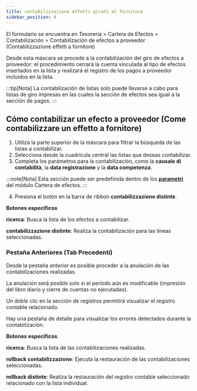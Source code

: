 ```yaml
---
title: contabilizzazione effetti girati al fornitore
sidebar_position: 4
---
```


El formulario se encuentra en Tesorería > Cartera de Efectos > Contabilización > Contabilización de efectos a proveedor (Contabilizzazione effetti a fornitore)

Desde esta máscara se procede a la contabilización del giro de efectos a proveedor: el procedimiento cerrará la cuenta vinculada al tipo de efectos insertados en la lista y realizará el registro de los pagos a proveedor incluidos en la lista.

:::tip[Nota]
La contabilización de listas solo puede llevarse a cabo para listas de giro impresas en las cuales la sección de efectos sea igual a la sección de pagos.
:::

## Cómo contabilizar un efecto a proveedor (Come contabilizzare un effetto a fornitore)

1. Utiliza la parte superior de la máscara para filtrar la búsqueda de las listas a contabilizar.
2. Selecciona desde la cuadrícula central las listas que deseas contabilizar.
3. Completa los parámetros para la contabilización, como la **causale di contabilità**, la **data registrazione** y la **data competenza**.

:::note[Nota]
Esta sección puede ser predefinida dentro de los [**parametri**](/docs/configurations/parameters/treasury/bills-portfolio-parameters) del módulo Cartera de efectos.
:::

4. Presiona el botón en la barra de ribbon **contabilizzazione distinte**.

**Botones específicos**

**ricerca**: Busca la lista de los efectos a contabilizar.

**contabilizzazione distinte**: Realiza la contabilización para las líneas seleccionadas.

### Pestaña Anteriores (Tab Precedenti)

Desde la pestaña *anterior* es posible proceder a la anulación de las contabilizaciones realizadas.

La anulación será posible solo si el período aún es modificable (impresión del libro diario y cierre de cuentas no ejecutadas).

Un doble clic en la sección de registros permitirá visualizar el registro contable relacionado.

Hay una pestaña de detalle para visualizar los errores detectados durante la contabilización.

**Botones específicos**

**ricerca**: Busca la lista de las contabilizaciones realizadas.

**rollback contabilizzazione**: Ejecuta la restauración de las contabilizaciones seleccionadas.

**rollback distinte**: Realiza la restauración del registro contable seleccionado relacionado con la lista individual.
